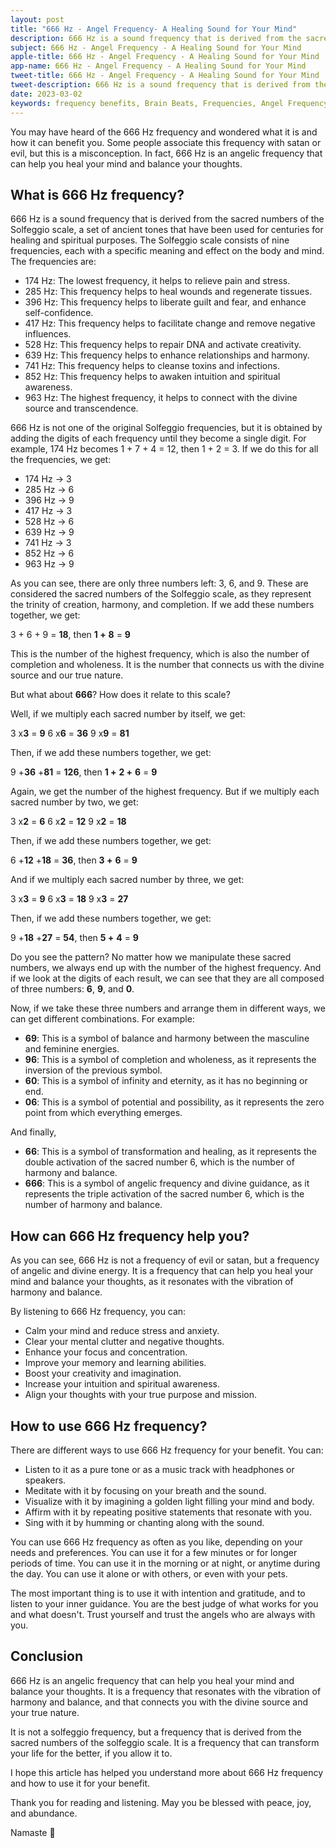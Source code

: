 ```yaml
---
layout: post
title: "666 Hz - Angel Frequency- A Healing Sound for Your Mind"
description: 666 Hz is a sound frequency that is derived from the sacred numbers of the Solfeggio scale, a set of ancient tones that have been used for centuries for healing and spiritual purposes.
subject: 666 Hz - Angel Frequency - A Healing Sound for Your Mind
apple-title: 666 Hz - Angel Frequency - A Healing Sound for Your Mind
app-name: 666 Hz - Angel Frequency - A Healing Sound for Your Mind
tweet-title: 666 Hz - Angel Frequency - A Healing Sound for Your Mind
tweet-description: 666 Hz is a sound frequency that is derived from the sacred numbers of the Solfeggio scale, a set of ancient tones that have been used for centuries for healing and spiritual purposes.
date: 2023-03-02
keywords: frequency benefits, Brain Beats, Frequencies, Angel Frequency, 666 hz, Brain wave entrainment, sound therapy, 666 Hz frequency benefits
---
```


You may have heard of the 666 Hz frequency and wondered what it is and how it can benefit you. Some people associate this frequency with satan or evil, but this is a misconception. In fact, 666 Hz is an angelic frequency that can help you heal your mind and balance your thoughts.

## What is 666 Hz frequency?

666 Hz is a sound frequency that is derived from the sacred numbers of the Solfeggio scale, a set of ancient tones that have been used for centuries for healing and spiritual purposes. The Solfeggio scale consists of nine frequencies, each with a specific meaning and effect on the body and mind. The frequencies are:

- 174 Hz: The lowest frequency, it helps to relieve pain and stress.
- 285 Hz: This frequency helps to heal wounds and regenerate tissues.
- 396 Hz: This frequency helps to liberate guilt and fear, and enhance self-confidence.
- 417 Hz: This frequency helps to facilitate change and remove negative influences.
- 528 Hz: This frequency helps to repair DNA and activate creativity.
- 639 Hz: This frequency helps to enhance relationships and harmony.
- 741 Hz: This frequency helps to cleanse toxins and infections.
- 852 Hz: This frequency helps to awaken intuition and spiritual awareness.
- 963 Hz: The highest frequency, it helps to connect with the divine source and transcendence.

666 Hz is not one of the original Solfeggio frequencies, but it is obtained by adding the digits of each frequency until they become a single digit. For example, 174 Hz becomes 1 + 7 + 4 = 12, then 1 + 2 = 3. If we do this for all the frequencies, we get:

- 174 Hz -> 3
- 285 Hz -> 6
- 396 Hz -> 9
- 417 Hz -> 3
- 528 Hz -> 6
- 639 Hz -> 9
- 741 Hz -> 3
- 852 Hz -> 6
- 963 Hz -> 9

As you can see, there are only three numbers left: 3, 6, and 9. These are considered the sacred numbers of the Solfeggio scale, as they represent the trinity of creation, harmony, and completion. If we add these numbers together, we get:

3 + 6 + 9 = **18**, then **1 +** **8** = **9**

This is the number of the highest frequency, which is also the number of completion and wholeness. It is the number that connects us with the divine source and our true nature.

But what about **666**? How does it relate to this scale?

Well, if we multiply each sacred number by itself, we get:

3 x**3** = **9**
6 x**6** = **36**
9 x**9** = **81**

Then, if we add these numbers together, we get:

9 +**36** +**81** = **126**, then **1 +** **2 +** **6** = **9**

Again, we get the number of the highest frequency. But if we multiply each sacred number by two, we get:

3 x**2** = **6**
6 x**2** = **12**
9 x**2** = **18**

Then, if we add these numbers together, we get:

6 +**12** +**18** = **36**, then **3 +** **6** = **9**

And if we multiply each sacred number by three, we get:

3 x**3** = **9**
6 x**3** = **18**
9 x**3** = **27**

Then, if we add these numbers together, we get:

9 +**18** +**27** = **54**, then **5 +** **4** = **9**

Do you see the pattern? No matter how we manipulate these sacred numbers, we always end up with the number of the highest frequency. And if we look at the digits of each result, we can see that they are all composed of three numbers: **6**, **9**, and **0**.

Now, if we take these three numbers and arrange them in different ways, we can get different combinations. For example:

- **69**: This is a symbol of balance and harmony between the masculine and feminine energies.
- **96**: This is a symbol of completion and wholeness, as it represents the inversion of the previous symbol.
- **60**: This is a symbol of infinity and eternity, as it has no beginning or end.
- **06**: This is a symbol of potential and possibility, as it represents the zero point from which everything emerges.

And finally,

- **66**: This is a symbol of transformation and healing, as it represents the double activation of the sacred number 6, which is the number of harmony and balance.
- **666**: This is a symbol of angelic frequency and divine guidance, as it represents the triple activation of the sacred number 6, which is the number of harmony and balance.

## How can 666 Hz frequency help you?

As you can see, 666 Hz is not a frequency of evil or satan, but a frequency of angelic and divine energy. It is a frequency that can help you heal your mind and balance your thoughts, as it resonates with the vibration of harmony and balance.

By listening to 666 Hz frequency, you can:

- Calm your mind and reduce stress and anxiety.
- Clear your mental clutter and negative thoughts.
- Enhance your focus and concentration.
- Improve your memory and learning abilities.
- Boost your creativity and imagination.
- Increase your intuition and spiritual awareness.
- Align your thoughts with your true purpose and mission.

## How to use 666 Hz frequency?

There are different ways to use 666 Hz frequency for your benefit. You can:

- Listen to it as a pure tone or as a music track with headphones or speakers.
- Meditate with it by focusing on your breath and the sound.
- Visualize with it by imagining a golden light filling your mind and body.
- Affirm with it by repeating positive statements that resonate with you.
- Sing with it by humming or chanting along with the sound.

You can use 666 Hz frequency as often as you like, depending on your needs and preferences. You can use it for a few minutes or for longer periods of time. You can use it in the morning or at night, or anytime during the day. You can use it alone or with others, or even with your pets.

The most important thing is to use it with intention and gratitude, and to listen to your inner guidance. You are the best judge of what works for you and what doesn't. Trust yourself and trust the angels who are always with you.

## Conclusion

666 Hz is an angelic frequency that can help you heal your mind and balance your thoughts. It is a frequency that resonates with the vibration of harmony and balance, and that connects you with the divine source and your true nature.

It is not a solfeggio frequency, but a frequency that is derived from the sacred numbers of the solfeggio scale. It is a frequency that can transform your life for the better, if you allow it to.

I hope this article has helped you understand more about 666 Hz frequency and how to use it for your benefit.

Thank you for reading and listening. May you be blessed with peace, joy, and abundance.

Namaste 🙏